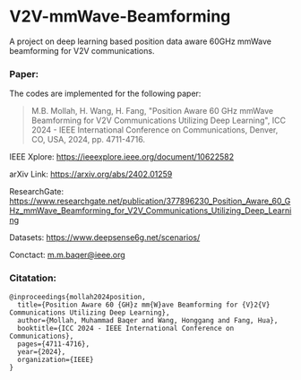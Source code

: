# V2V-mmWave-Beamforming
A project on deep learning based position data aware 60GHz mmWave beamforming for V2V communications.

### Paper:
The codes are implemented for the following paper: <br> 

>  M.B. Mollah, H. Wang, H. Fang, "Position Aware 60 GHz mmWave Beamforming for V2V Communications Utilizing Deep Learning", ICC 2024 - IEEE International Conference on Communications, Denver, CO, USA, 2024, pp. 4711-4716. <br>

IEEE Xplore: https://ieeexplore.ieee.org/document/10622582 <br>

arXiv Link: https://arxiv.org/abs/2402.01259 <br>

ResearchGate: https://www.researchgate.net/publication/377896230_Position_Aware_60_GHz_mmWave_Beamforming_for_V2V_Communications_Utilizing_Deep_Learning <br>

Datasets: https://www.deepsense6g.net/scenarios/ <br>

Conctact: m.m.baqer@ieee.org

### Citatation:
```
@inproceedings{mollah2024position,
  title={Position Aware 60 {GH}z mm{W}ave Beamforming for {V}2{V} Communications Utilizing Deep Learning}, 
  author={Mollah, Muhammad Baqer and Wang, Honggang and Fang, Hua},
  booktitle={ICC 2024 - IEEE International Conference on Communications},
  pages={4711-4716},
  year={2024},
  organization={IEEE}
}
```
